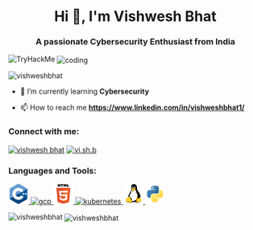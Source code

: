 
<h1 align="center">Hi 👋, I'm Vishwesh Bhat</h1>
<h3 align="center">A passionate Cybersecurity Enthusiast from India</h3>

<img src="https://tryhackme-badges.s3.amazonaws.com/vishweshbhat.png" alt="TryHackMe">

<img align="center" alt="coding" width="400" src="https://media.tenor.com/5ry-200hErMAAAAd/hacker-hacker-man.gif">

<p align="left"> <img src="https://komarev.com/ghpvc/?username=vishweshbhat&label=Profile%20views&color=0e75b6&style=flat" alt="vishweshbhat" /> </p>

- 🌱 I’m currently learning **Cybersecurity**

- 📫 How to reach me **https://www.linkedin.com/in/vishweshbhat1/**

<h3 align="left">Connect with me:</h3>
<p align="left">
<a href="https://www.linkedin.com/in/vishweshbhat1/" target="blank"><img align="center" src="https://raw.githubusercontent.com/rahuldkjain/github-profile-readme-generator/master/src/images/icons/Social/linked-in-alt.svg" alt="vishwesh bhat" height="30" width="40" /></a>
<a href="https://instagram.com/vi.sh.b" target="blank"><img align="center" src="https://raw.githubusercontent.com/rahuldkjain/github-profile-readme-generator/master/src/images/icons/Social/instagram.svg" alt="vi.sh.b" height="30" width="40" /></a>
</p>

<h3 align="left">Languages and Tools:</h3>
<p align="left"> <a href="https://www.w3schools.com/cpp/" target="_blank" rel="noreferrer"> <img src="https://raw.githubusercontent.com/devicons/devicon/master/icons/cplusplus/cplusplus-original.svg" alt="cplusplus" width="40" height="40"/> </a> <a href="https://cloud.google.com" target="_blank" rel="noreferrer"> <img src="https://www.vectorlogo.zone/logos/google_cloud/google_cloud-icon.svg" alt="gcp" width="40" height="40"/> </a> <a href="https://www.w3.org/html/" target="_blank" rel="noreferrer"> <img src="https://raw.githubusercontent.com/devicons/devicon/master/icons/html5/html5-original-wordmark.svg" alt="html5" width="40" height="40"/> </a> <a href="https://kubernetes.io" target="_blank" rel="noreferrer"> <img src="https://www.vectorlogo.zone/logos/kubernetes/kubernetes-icon.svg" alt="kubernetes" width="40" height="40"/> </a> <a href="https://www.linux.org/" target="_blank" rel="noreferrer"> <img src="https://raw.githubusercontent.com/devicons/devicon/master/icons/linux/linux-original.svg" alt="linux" width="40" height="40"/> </a> <a href="https://www.python.org" target="_blank" rel="noreferrer"> <img src="https://raw.githubusercontent.com/devicons/devicon/master/icons/python/python-original.svg" alt="python" width="40" height="40"/> </a> </p>

<p><img align="left" src="https://github-readme-stats.vercel.app/api/top-langs?username=vishweshbhat&show_icons=true&locale=en&layout=compact" alt="vishweshbhat" /></p>

<p>&nbsp;<img align="center" src="https://github-readme-stats.vercel.app/api?username=vishweshbhat&show_icons=true&locale=en" alt="vishweshbhat" /></p>
